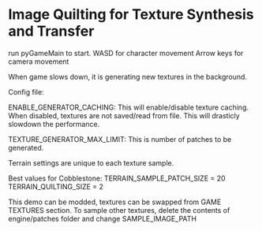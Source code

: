 # Image Quilting for Texture Synthesis and Transfer
 
run pyGameMain to start.
WASD for character movement
Arrow keys for camera movement

When game slows down, it is generating new textures in the background.




Config file:

ENABLE_GENERATOR_CACHING: This will enable/disable texture caching. When disabled, textures are not saved/read from file. This will drasticly slowdown the performance.

TEXTURE_GENERATOR_MAX_LIMIT: This is number of patches to be generated.

Terrain settings are unique to each texture sample.

Best values for Cobblestone:
TERRAIN_SAMPLE_PATCH_SIZE = 20
TERRAIN_QUILTING_SIZE = 2

This demo can be modded, textures can be swapped from GAME TEXTURES section. To sample other textures, delete the contents of engine/patches folder and change SAMPLE_IMAGE_PATH
